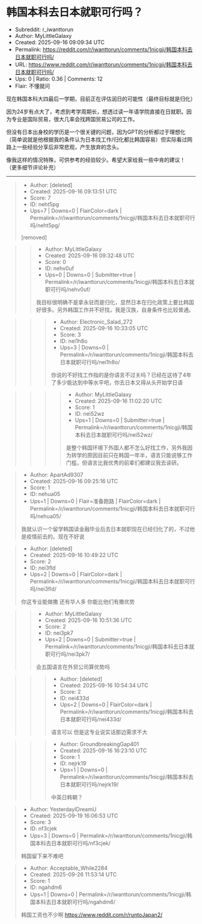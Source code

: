 # 韩国本科去日本就职可行吗？

- Subreddit: r_iwanttorun
- Author: MyLittleGalaxy
- Created: 2025-09-16 09:09:34 UTC
- Permalink: https://reddit.com/r/iwanttorun/comments/1nicgji/韩国本科去日本就职可行吗/
- URL: https://www.reddit.com/r/iwanttorun/comments/1nicgji/韩国本科去日本就职可行吗/
- Ups: 0 | Ratio: 0.36 | Comments: 12
- Flair: 不懂就问


现在韩国本科大四最后一学期，目前正在评估润日的可能性（最终目标就是归化）

因为24岁有点大了，考虑到考学周期长，想透过读一年语学院直接在日就职。因为专业是国际贸易，很大几率会找跨国贸易公司的工作。

但没有日本出身校的学历是一个很关键的问题，因为GPT的分析都过于理想化（简单说就是他根据我的条件认为日本找工作/归化都比韩国容易）但实际看过网路上一些经验分享后非常悲观，产生放弃的念头。

像我这样的情况特殊，可供参考的经验较少。希望大家给我一些中肯的建议！
（更多细节评论补充）


---

> - Author: [deleted]
> - Created: 2025-09-16 09:13:51 UTC
> - Score: 7
> - ID: neht5pg
> - Ups=7 | Downs=0 | FlairColor=dark | Permalink=/r/iwanttorun/comments/1nicgji/韩国本科去日本就职可行吗/neht5pg/
>
> [removed]

>> - Author: MyLittleGalaxy
>> - Created: 2025-09-16 09:32:48 UTC
>> - Score: 0
>> - ID: nehv0uf
>> - Ups=0 | Downs=0 | Submitter=true | Permalink=/r/iwanttorun/comments/1nicgji/韩国本科去日本就职可行吗/nehv0uf/
>>
>> 我目标很明确不是拿永驻而是归化，显然日本在归化政策上要比韩国好很多。另外韩国工作并不好找，我是汉族，自身条件也比较普通。

>>> - Author: Electronic_Salad_272
>>> - Created: 2025-09-16 10:33:05 UTC
>>> - Score: 3
>>> - ID: nei1h8o
>>> - Ups=3 | Downs=0 | Permalink=/r/iwanttorun/comments/1nicgji/韩国本科去日本就职可行吗/nei1h8o/
>>>
>>> 你说的不好找工作指的是你语言不过关吗？已经在这待了4年了多少能达到中等水平吧，你去日本又得从头开始学日语

>>>> - Author: MyLittleGalaxy
>>>> - Created: 2025-09-16 11:02:20 UTC
>>>> - Score: 1
>>>> - ID: nei52wz
>>>> - Ups=1 | Downs=0 | Submitter=true | Permalink=/r/iwanttorun/comments/1nicgji/韩国本科去日本就职可行吗/nei52wz/
>>>>
>>>> 是整个韩国环境下外国人都不怎么好找工作，另外我因为转学的原因目前只在韩国一年半，语言只能说够工作门槛，但语言比我优秀的前辈们都建议我去读研。

> - Author: ApartAd9307
> - Created: 2025-09-16 09:25:16 UTC
> - Score: 1
> - ID: nehua05
> - Ups=1 | Downs=0 | Flair=准备跑路 | FlairColor=dark | Permalink=/r/iwanttorun/comments/1nicgji/韩国本科去日本就职可行吗/nehua05/
>
> 我就认识一个留学韩国读金融毕业后去日本就职现在已经归化了的，不过他是疫情前去的。现在不好说

> - Author: [deleted]
> - Created: 2025-09-16 10:49:22 UTC
> - Score: 2
> - ID: nei3fld
> - Ups=2 | Downs=0 | FlairColor=dark | Permalink=/r/iwanttorun/comments/1nicgji/韩国本科去日本就职可行吗/nei3fld/
>
> 你这专业能做撒 还有华人多 你能比他们有撒优势

>> - Author: MyLittleGalaxy
>> - Created: 2025-09-16 10:51:36 UTC
>> - Score: 2
>> - ID: nei3pk7
>> - Ups=2 | Downs=0 | Submitter=true | Permalink=/r/iwanttorun/comments/1nicgji/韩国本科去日本就职可行吗/nei3pk7/
>>
>> 会五国语言在外贸公司算优势吗

>>> - Author: [deleted]
>>> - Created: 2025-09-16 10:54:34 UTC
>>> - Score: 2
>>> - ID: nei433d
>>> - Ups=2 | Downs=0 | FlairColor=dark | Permalink=/r/iwanttorun/comments/1nicgji/韩国本科去日本就职可行吗/nei433d/
>>>
>>> 语言可以 但是这专业说实话那边需求不大

>>> - Author: GroundbreakingGap401
>>> - Created: 2025-09-16 16:23:10 UTC
>>> - Score: 1
>>> - ID: nejrk19
>>> - Ups=1 | Downs=0 | Permalink=/r/iwanttorun/comments/1nicgji/韩国本科去日本就职可行吗/nejrk19/
>>>
>>> 中英日韩朝？

> - Author: YesterdayIDreamU
> - Created: 2025-09-19 16:06:53 UTC
> - Score: 3
> - ID: nf3cjek
> - Ups=3 | Downs=0 | Permalink=/r/iwanttorun/comments/1nicgji/韩国本科去日本就职可行吗/nf3cjek/
>
> 韩国留下来不难吧

> - Author: Acceptable_While2284
> - Created: 2025-09-26 11:53:14 UTC
> - Score: 1
> - ID: ngahdm6
> - Ups=1 | Downs=0 | Permalink=/r/iwanttorun/comments/1nicgji/韩国本科去日本就职可行吗/ngahdm6/
>
> 韩国工资也不少啊 https://www.reddit.com/r/runtoJapan2/
